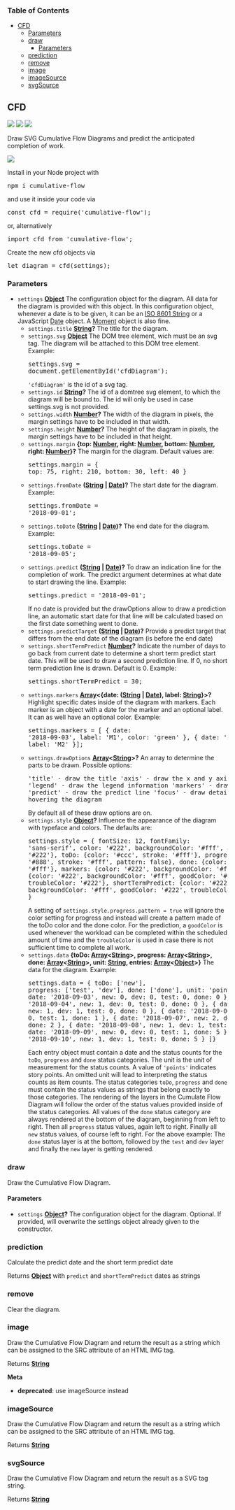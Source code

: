 <!-- Generated by documentation.js. Update this documentation by updating the source code. -->

### Table of Contents

-   [CFD][1]
    -   [Parameters][2]
    -   [draw][3]
        -   [Parameters][4]
    -   [prediction][5]
    -   [remove][6]
    -   [image][7]
    -   [imageSource][8]
    -   [svgSource][9]

## CFD

<a href='https://travis-ci.com/ulfschneider/cumulative-flow'><img src='https://travis-ci.com/ulfschneider/cumulative-flow.svg?branch=master'/></a>
<a href='https://coveralls.io/github/ulfschneider/cumulative-flow?branch=master'><img src='https://coveralls.io/repos/github/ulfschneider/cumulative-flow/badge.svg?branch=master' /></a>
<a href='https://badge.fury.io/js/cumulative-flow'><img src='https://badge.fury.io/js/cumulative-flow.svg' /></a>

Draw SVG Cumulative Flow Diagrams and predict the anticipated completion of work.

<img src="https://raw.githubusercontent.com/ulfschneider/cumulative-flow/master/cfd.png"/>

Install in your Node project with 

<pre>
npm i cumulative-flow
</pre>

and use it inside your code via 

<pre>
const cfd = require('cumulative-flow');
</pre>

or, alternatively 

<pre>
import cfd from 'cumulative-flow';
</pre>

Create the new cfd objects via

<pre>
let diagram = cfd(settings);
</pre>

### Parameters

-   `settings` **[Object][10]** The configuration object for the diagram. 
    All data for the diagram is provided with this object. 
    In this configuration object, whenever a date is to be given, 
    it can be an [ISO 8601 String][11]
    or a JavaScript [Date][12] object.
    A [Moment][13] object is also fine.
    -   `settings.title` **[String][14]?** The title for the diagram.
    -   `settings.svg` **[Object][10]** The DOM tree element, wich must be an svg tag.
        The diagram will be attached to this DOM tree element. Example:<pre>settings.svg = document.getElementById('cfdDiagram');</pre><code>'cfdDiagram'</code> is the id of a svg tag.
    -   `settings.id` **[String][14]?** The id of a domtree svg element, to which the diagram will be bound to. 
        The id will only be used in case settings.svg is not provided.
    -   `settings.width` **[Number][15]?** The width of the diagram in pixels, the margin settings have to be included in that width.
    -   `settings.height` **[Number][15]?** The height of the diagram in pixels, the margin settings have to be included in that height.
    -   `settings.margin` **{top: [Number][15], right: [Number][15], bottom: [Number][15], right: [Number][15]}?** The margin for the diagram.
        Default values are:<pre>settings.margin = {
        top: 75,
        right: 210,
        bottom: 30,
        left: 40 }
        </pre>
    -   `settings.fromDate` **([String][14] \| [Date][16])?** The start date for the diagram. Example:<pre>settings.fromDate = '2018-09-01';</pre>
    -   `settings.toDate` **([String][14] \| [Date][16])?** The end date for the diagram. Example:<pre>settings.toDate = '2018-09-05';</pre>
    -   `settings.predict` **([String][14] \| [Date][16])?** To draw an indication line for the completion of work.
        The predict argument determines at what date to start drawing the line. Example:<pre>settings.predict = '2018-09-01';</pre>If no date is provided but the drawOptions allow to draw a prediction line, an automatic
        start date for that line will be calculated based on the first date something went to done.
    -   `settings.predictTarget` **([String][14] \| [Date][16])?** Provide a predict target that differs from 
        the end date of the diagram (is before the end date)
    -   `settings.shortTermPredict` **[Number][15]?** Indicate the number of days to go back from current date to 
        determine a short term predict start date. This will be used to draw a second prediction line. If 0, no
        short term prediction line is drawn. Default is 0. Example:<pre>settings.shortTermPredict = 30;</pre>
    -   `settings.markers` **[Array][17]&lt;{date: ([String][14] \| [Date][16]), label: [String][14]}>?** Highlight specific dates 
        inside of the diagram with markers. 
        Each marker is an object with a date for the marker and an optional label. It can as well have an optional color. 
        Example:<pre>settings.markers = [
        { date: '2018-09-03', label: 'M1', color: 'green' },
        { date: '2018-09-10', label: 'M2' }];</pre>
    -   `settings.drawOptions` **[Array][17]&lt;[String][14]>?** An array to determine the parts to be drawn. Possible options:<pre>'title' - draw the title
        'axis' - draw the x and y axis
        'legend' - draw the legend information
        'markers' - draw the markers
        'predict' - draw the predict line
        'focus' - draw detailed data when hovering the diagram
        </pre> By default all of these draw options are on.
    -   `settings.style` **[Object][10]?** Influence the appearance of the diagram with typeface and colors. 
        The defaults are:<pre>settings.style = {
        fontSize: 12,
        fontFamily: 'sans-serif',
        color: '#222',
        backgroundColor: '#fff',
        axis: {color: '#222'},
        toDo: {color: '#ccc', stroke: '#fff'},
        progress: {color: '#888', stroke: '#fff', pattern: false},
        done: {color: '#222', stroke: '#fff'},
        markers: {color: '#222', backgroundColor: '#fff'},
        predict: {color: '#222', backgroundColor: '#fff', goodColor: '#222', troubleColor: '#222'},
        shortTermPredict: {color: '#222', backgroundColor: '#fff', goodColor: '#222', troubleColor: '#222'}
        }</pre> A setting of <code>settings.style.progress.pattern = true</code> will ignore the color setting for 
        progress and instead will create a pattern made of the toDo color and the done color. 
        For the prediction, a <code>goodColor</code> is used whenever the workload can be completed within
        the scheduled amount of time and the <code>troubleColor</code> is used in case there is 
        not sufficient time to complete all work.
    -   `settings.data` **{toDo: [Array][17]&lt;[String][14]>, progress: [Array][17]&lt;[String][14]>, done: [Array][17]&lt;[String][14]>, unit: [String][14], entries: [Array][17]&lt;[Object][10]>}** The data for the diagram. Example:<pre>settings.data = {
        toDo: ['new'],
        progress: ['test', 'dev'],
        done: ['done'],
        unit: 'points',
        entries: [
        { date: '2018-09-03', new: 0, dev: 0, test: 0, done: 0 },
        { date: '2018-09-04', new: 1, dev: 0, test: 0, done: 0 },
        { date: '2018-09-05', new: 1, dev: 1, test: 0, done: 0 },
        { date: '2018-09-06', new: 1, dev: 0, test: 1, done: 1 },
        { date: '2018-09-07', new: 2, dev: 1, test: 0, done: 2 },
        { date: '2018-09-08', new: 1, dev: 1, test: 2, done: 2 },
        { date: '2018-09-09', new: 0, dev: 0, test: 1, done: 5 },
        { date: '2018-09-10', new: 1, dev: 1, test: 0, done: 5 }
        ]}</pre>Each entry object must contain a date and the status counts for the
        <code>toDo</code>, <code>progress</code> and <code>done</code> status categories.
        The unit is the unit of measurement for the status counts.
        A value of <code>'points'</code> indicates story points.
        An omitted unit will lead to interpreting the status counts as item counts.
        The status categories <code>toDo</code>, <code>progress</code> and <code>done</code>
        must contain the status values as strings that belong exactly to those categories.
        The rendering of the layers in the Cumulate Flow Diagram will follow the order
        of the status values provided inside of the status categories. All values of the
        <code>done</code> status category are always rendered at the bottom of the diagram,
        beginning from left to right. Then all <code>progress</code> status values, again left to right.
        Finally all <code>new</code> status values, of course left to right.
        For the above example: The <code>done</code> status layer is at the bottom, followed by
        the <code>test</code> and <code>dev</code> layer
        and finally the <code>new</code> layer is getting rendered.

### draw

Draw the Cumulative Flow Diagram.

#### Parameters

-   `settings` **[Object][10]?** The configuration object for the diagram. Optional.
    If provided, will overwrite the settings object already given to the constructor.

### prediction

Calculate the predict date and the short term predict date

Returns **[Object][10]** with <code>predict</code> and <code>shortTermPredict</code> dates as strings

### remove

Clear the diagram.

### image

Draw the Cumulative Flow Diagram and return the result as a string which can be assigned to the SRC attribute of an HTML IMG tag.

Returns **[String][14]** 

**Meta**

-   **deprecated**: use imageSource instead


### imageSource

Draw the Cumulative Flow Diagram and return the result as a string which can be assigned to the SRC attribute of an HTML IMG tag.

Returns **[String][14]** 

### svgSource

Draw the Cumulative Flow Diagram and return the result as a SVG tag string.

Returns **[String][14]** 

[1]: #cfd

[2]: #parameters

[3]: #draw

[4]: #parameters-1

[5]: #prediction

[6]: #remove

[7]: #image

[8]: #imagesource

[9]: #svgsource

[10]: https://developer.mozilla.org/docs/Web/JavaScript/Reference/Global_Objects/Object

[11]: https://en.wikipedia.org/wiki/ISO_8601

[12]: https://developer.mozilla.org/de/docs/Web/JavaScript/Reference/Global_Objects/Date

[13]: https://momentjs.com

[14]: https://developer.mozilla.org/docs/Web/JavaScript/Reference/Global_Objects/String

[15]: https://developer.mozilla.org/docs/Web/JavaScript/Reference/Global_Objects/Number

[16]: https://developer.mozilla.org/docs/Web/JavaScript/Reference/Global_Objects/Date

[17]: https://developer.mozilla.org/docs/Web/JavaScript/Reference/Global_Objects/Array

